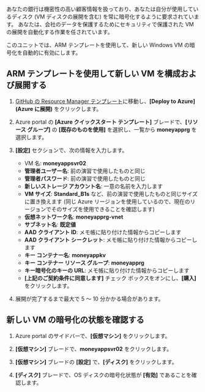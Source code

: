 あなたの銀行は機密性の高い顧客情報を扱っており、あなたは自分が使用しているディスク (VM ディスクの展開を含む) を常に暗号化するように要求されています。 あなたは、会社のデータを保護するためにセキュリティで保護された VM の展開を自動化する作業を任されています。

このユニットでは、ARM テンプレートを使用して、新しい Windows VM の暗号化を自動的に有効にします。

## <a name="configure-and-deploy-a-new-vm-using-an-arm-template"></a>ARM テンプレートを使用して新しい VM を構成および展開する

1. [GitHub の Resource Manager テンプレート](https://github.com/Azure/azure-quickstart-templates/tree/master/201-encrypt-create-new-vm-gallery-image)に移動し、**[Deploy to Azure]\(Azure に展開\)** をクリックします。
1. Azure portal の **[Azure クイックスタート テンプレート]** ブレードで、**[リソース グループ]** の **[既存のものを使用]** を選択し、一覧から **moneyapprg** を選択します。
1. **[設定]** セクションで、次の情報を入力します。

   - VM 名: **moneyappsvr02**
   - **管理者ユーザー名**: 前の演習で使用したものと同じ
   - **管理者パスワード**: 前の演習で使用したものと同じ
   - **新しいストレージ アカウント名**: 一意の名前を入力します
   - **VM サイズ**: **Standard_B1s** など、前の演習で使用したものと同じサイズに置き換えます (同じ Azure リージョンを使用しているので、現在のリージョンでそのサイズを使用できることを確認します)
   - **仮想ネットワーク名**: **moneyapprg-vnet**
   - **サブネット名**: **既定値**
   - **AAD クライアント ID**: メモ帳に貼り付けた情報からコピーします
   - **AAD クライアント シークレット**: メモ帳に貼り付けた情報からコピーします
   - **キー コンテナー名**: **moneyappkv**
   - **キー コンテナー リソース グループ**: **moneyapprg**
   - **キー暗号化のキーの URL**: メモ帳に貼り付けた情報からコピーします
   - **[上記のご契約条件に同意します]** チェック ボックスをオンにし、**[購入]** をクリックします。
1. 展開が完了するまで最大で 5 ～ 10 分かかる場合があります。

## <a name="verify-encryption-status-of-new-vm"></a>新しい VM の暗号化の状態を確認する

1. Azure portal のサイドバーで、**[仮想マシン]** をクリックします。

1. **[仮想マシン]** ブレードで、**moneyappsvr02** をクリックします。

1. **[仮想マシン]** ブレードの **[設定]** で、**[ディスク]** をクリックします。

1. **[ディスク]** ブレードで、OS ディスクの暗号化状態が **[有効]** であることを確認します。
